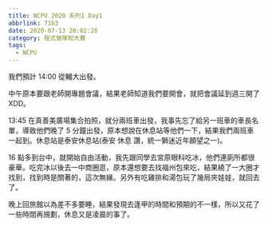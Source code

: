 ```yaml
---
title: NCPU 2020 系列1 Day1
abbrlink: 71b3
date: 2020-07-13 20:02:28
category: 程式營隊和大賽
tags:
  - NCPU
---
```

我們預計 14:00 從輔大出發。
<!-- more -->
中午原本要跟老師開專題會議，結果老師知道我們要開會，就把會議延到週三開了 XDD。

13:45 在真善美廣場集合拍照，就分兩班車出發，我事先忘了給另一班車的車長名單，導致他們晚了 5 分鐘出發，原本想說在休息站等他們一下，結果我們兩班車一起到。休息站是泰安休息站(泰安 休息 讚，統一獅迷近年願望之一)。

16 點多到台中，就開始自由活動，我先跟同學去宮原眼科吃冰，他們連廁所都很豪華。吃完冰以後去一中商圈逛，原本還想要去找福州包來吃，結果繞了一大圈才找到，找到時是關著的，這次無緣。另外有吃雞排和湯包玩了幾局夾娃娃，就回去了。

晚上回旅館以為差不多要睡，結果發現去逢甲的時間和預期的不一樣，所以又花了一些時間再規劃，休息又是凌晨的事了。